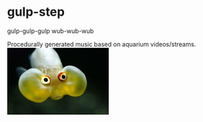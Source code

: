 # gulp-step

gulp-gulp-gulp wub-wub-wub 

Procedurally generated music based on aquarium videos/streams.
![Image of Fish](gulp-fish.png)
